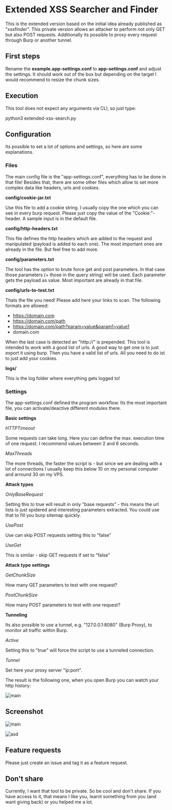 # Extended XSS Searcher and Finder

This is the extended version based on the initial idea already published as "xssfinder". This private version allows an attacker
to perform not only GET but also POST requests. Additionally its possible to proxy every request through Burp or another tunnel.

## First steps

Rename the __example.app-settings.conf__ to __app-settings.conf__ and adjust the settings. It should work out of the box but
depending on the target I would recommend to resize the chunk sizes.

## Execution

This tool does not expect any arguments via CLI, so just type:

python3 extended-xss-search.py

## Configuration

Its possible to set a lot of options and settings, so here are some explanations.

### Files

The main config file is the "app-settings.conf", everything has to be done in that file! Besides that, there are some 
other files which allow to set more complex data like headers, urls and cookies.

__config/cookie-jar.txt__

Use this file to add a cookie string. I usually copy the one which you can see in every burp request. Please just 
copy the value of the "Cookie:"-header. A sample input is in the default file.

__config/http-headers.txt__

This file defines the http headers which are added to the request and manipulated (payload is added to each one). The 
most important ones are already in the file. But feel free to add more.

__config/parameters.txt__

The tool has the option to brute force get and post parameters. In that case those parameters (+ those in the query 
string) will be used. Each parameter gets the payload as value. Most important are already in that file.

__config/urls-to-test.txt__

Thats the file you need! Please add here your links to scan. The following formats are allowed:

- https://domain.com
- https://domain.com/path
- https://domain.com/path?param=value&param1=value1
- domain.com

When the last case is detected an "http://" is prepended. This tool is intended to work with a good list of urls. A 
good way to get one is to just export it using burp. Then you have a valid list of urls. All you need to do ist to 
just add your cookies.

__logs/__

This is the log folder where everything gets logged to!

### Settings

The app-settings.conf defined the program workflow. Its the most important file, you can activate/deactive different 
modules there.

__Basic settings__

_HTTPTimeout_

Some requests can take long. Here you can define the max. execution time of one request. I recommend values between 2 
and 6 seconds.

_MaxThreads_

The more threads, the faster the script is - but since we are dealing with a lot of connections I usually keep this 
below 10 on my personal computer and arround 30 on my VPS.

__Attack types__

_OnlyBaseRequest_

Setting this to true will result in only "base requests" - this means the url lists is just spidered and interesting
parameters extracted. You could use that to fill you burp sitemap quickly.

_UsePost_

Use can skip POST requests setting this to "false"

_UseGet_

This is similar - skip GET requests if set to "false"

__Attack type settings__

_GetChunkSize_

How many GET parameters to test with one request?

_PostChunkSize_

How many POST parameters to test with one request?

__Tunneling__

Its also possible to use a tunnel, e.g. "127.0.0.1:8080" (Burp Proxy), to monitor all traffic within Burp.

_Active_

Setting this to "true" will force the script to use a tunneled connection.

_Tunnel_

Set here your proxy server "ip:port".

The result is the following one, when you open Burp you can watch your http history:

![main](https://i.imgur.com/FKGOCHq.png)

## Screenshot

![main](https://i.imgur.com/DRGzb4m.png)

![asd](https://i.imgur.com/51sVjOt.png)

## Feature requests

Please just create an issue and tag it as a feature request.

## Don't share

Currently, I want that tool to be private. So be cool and don't share. If you have access to it, that means I like
 you, learnt something from you (and want giving back) or you helped me a lot.
